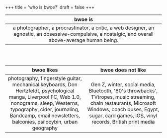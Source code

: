 +++
title = 'who is bwoe?'
draft = false
+++

|                                                                        bwoe is                                                                        |
| :---------------------------------------------------------------------------------------------------------------------------------------------------: |
| a photographer, a procrastinator, a critic, a web designer, an agnostic, an obsessive-compulsive, a nostalgic, and overall above-average human being. |


<br>
<br>


|                                                                                                      bwoe likes                                                                                                      |                                                                         bwoe does not like                                                                         |
| :------------------------------------------------------------------------------------------------------------------------------------------------------------------------------------------------------------------: | :----------------------------------------------------------------------------------------------------------------------------------------------------------------: |
| photography, fingerstyle guitar, mechanical keyboards, Don Hertzfeldt, psychological manga, Liverpool FC, Web 1.0, nonograms, sleep, Westerns, typography, cider, journaling, Bandcamp, email newsletters, balconies, psilocybin, urban geography  | Gen Z, winter, social media, Bluetooth, '80's throwbacks', TVtropes, music streaming, chain restaurants, Microsoft Windows, coach buses, Egypt, sugar, card games, iOS, vinyl records, British print media  |
